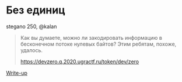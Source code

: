 # Без единиц

stegano 250, @kalan

> Как вы думаете, можно ли закодировать информацию в бесконечном потоке нулевых байтов? Этим ребятам, похоже, удалось.
> 
> https://devzero.q.2020.ugractf.ru/token/dev/zero

[Write-up](WRITEUP.md)
